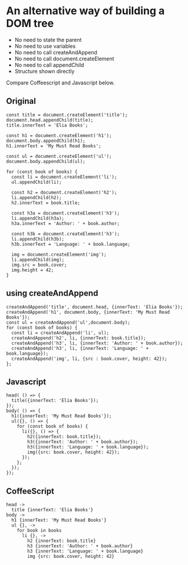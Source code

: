 # An alternative way of building a DOM tree

* No need to state the parent
* No need to use variables
* No need to call createAndAppend
* No need to call document.createElement 
* No need to call appendChild
* Structure shown directly

Compare Coffeescript and Javascript below.

## Original
```
const title = document.createElement('title');
document.head.appendChild(title);
title.innerText = 'Elia Books';

const h1 = document.createElement('h1');
document.body.appendChild(h1);
h1.innerText = 'My Must Read Books';

const ul = document.createElement('ul');
document.body.appendChild(ul);

for (const book of books) {
  const li = document.createElement('li');
  ul.appendChild(li);

  const h2 = document.createElement('h2');
  li.appendChild(h2);
  h2.innerText = book.title;

  const h3a = document.createElement('h3');
  li.appendChild(h3a);
  h3a.innerText = 'Author: ' + book.author;

  const h3b = document.createElement('h3');
  li.appendChild(h3b);
  h3b.innerText = 'Language: ' + book.language;

  img = document.createElement('img');
  li.appendChild(img);
  img.src = book.cover;
  img.height = 42;
}
```

## using createAndAppend
```
createAndAppend('title', document.head, {innerText: 'Elia Books'});
createAndAppend('h1', document.body, {innerText: 'My Must Read Books'});
const ul = createAndAppend('ul',document.body);
for (const book of books) {
  const li = createAndAppend('li', ul);
  createAndAppend('h2', li, {innerText: book.title});
  createAndAppend('h3', li, {innerText: 'Author: ' + book.author});
  createAndAppend('h3', li, {innerText: 'Language: ' + book.language});
  createAndAppend('img', li, {src : book.cover, height: 42});
};
```

## Javascript

```
head( () => {
  title({innerText: 'Elia Books'});
});
body( () => {
  h1({innerText: 'My Must Read Books'});
  ul({}, () => {
    for (const book of books) {
      li({}, () => {
        h2({innerText: book.title});
        h3({innerText: 'Author: ' + book.author});
        h3({innerText: 'Language: ' + book.language});
        img({src: book.cover, height: 42});
      });
    };
  });
});
```

## CoffeeScript

```
head ->
  title {innerText: 'Elia Books'}
body ->
  h1 {innerText: 'My Must Read Books'}
  ul {}, ->
    for book in books
      li {}, ->
        h2 {innerText: book.title}
        h3 {innerText: 'Author: ' + book.author}
        h3 {innerText: 'Language: ' + book.language}
        img {src: book.cover, height: 42}
```
